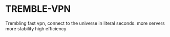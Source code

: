 # TREMBLE-VPN
Trembling fast vpn, connect to the universe in literal seconds.
more servers
more stability
high efficiency

